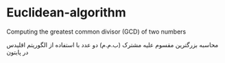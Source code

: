 # Euclidean-algorithm
Computing the greatest common divisor (GCD) of two numbers

محاسبه بزرگترین مقسوم علیه مشترک (ب.م.م) دو عدد با استفاده از الگوریتم اقلیدس در پایتون

